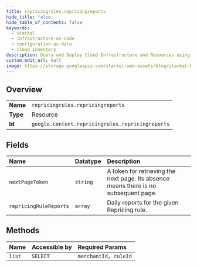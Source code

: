 ```yaml
---
title: repricingrules.repricingreports
hide_title: false
hide_table_of_contents: false
keywords:
  - stackql
  - infrastructure-as-code
  - configuration-as-data
  - cloud inventory
description: Query and Deploy Cloud Infrastructure and Resources using SQL
custom_edit_url: null
image: https://storage.googleapis.com/stackql-web-assets/blog/stackql-blog-post-featured-image.png
---
```

  
    

## Overview
<table><tbody>
<tr><td><b>Name</b></td><td><code>repricingrules.repricingreports</code></td></tr>
<tr><td><b>Type</b></td><td>Resource</td></tr>
<tr><td><b>Id</b></td><td><code>google.content.repricingrules.repricingreports</code></td></tr>
</tbody></table>

## Fields
| Name | Datatype | Description |
|:-----|:---------|:------------|
| `nextPageToken` | `string` | A token for retrieving the next page. Its absence means there is no subsequent page. |
| `repricingRuleReports` | `array` | Daily reports for the given Repricing rule. |
## Methods
| Name | Accessible by | Required Params |
|:-----|:--------------|:----------------|
| `list` | `SELECT` | `merchantId, ruleId` |
